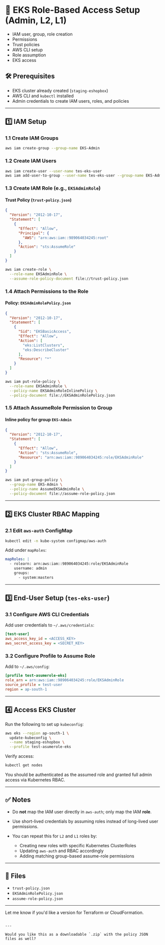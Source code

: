 # 🎯 EKS Role-Based Access Setup (Admin, L2, L1)

* IAM user, group, role creation
* Permissions
* Trust policies
* AWS CLI setup
* Role assumption
* EKS access


## 🛠️ Prerequisites

- EKS cluster already created (`staging-eshopbox`)
- AWS CLI and `kubectl` installed
- Admin credentials to create IAM users, roles, and policies

---

## 1️⃣ IAM Setup

### 1.1 Create IAM Groups

```bash
aws iam create-group --group-name EKS-Admin
````

### 1.2 Create IAM Users

```bash
aws iam create-user --user-name tes-eks-user
aws iam add-user-to-group --user-name tes-eks-user --group-name EKS-Admin
```

### 1.3 Create IAM Role (e.g., `EKSAdminRole`)

#### Trust Policy (`trust-policy.json`)

```json
{
  "Version": "2012-10-17",
  "Statement": [
    {
      "Effect": "Allow",
      "Principal": {
        "AWS": "arn:aws:iam::989064034245:root"
      },
      "Action": "sts:AssumeRole"
    }
  ]
}
```

```bash
aws iam create-role \
  --role-name EKSAdminRole \
  --assume-role-policy-document file://trust-policy.json
```

### 1.4 Attach Permissions to the Role

#### Policy: `EKSAdminRolePolicy.json`

```json
{
  "Version": "2012-10-17",
  "Statement": [
    {
      "Sid": "EKSBasicAccess",
      "Effect": "Allow",
      "Action": [
        "eks:ListClusters",
        "eks:DescribeCluster"
      ],
      "Resource": "*"
    }
  ]
}
```

```bash
aws iam put-role-policy \
  --role-name EKSAdminRole \
  --policy-name EKSAdminRoleInlinePolicy \
  --policy-document file://EKSAdminRolePolicy.json
```

### 1.5 Attach AssumeRole Permission to Group

#### Inline policy for group `EKS-Admin`

```json
{
  "Version": "2012-10-17",
  "Statement": [
    {
      "Effect": "Allow",
      "Action": "sts:AssumeRole",
      "Resource": "arn:aws:iam::989064034245:role/EKSAdminRole"
    }
  ]
}
```

```bash
aws iam put-group-policy \
  --group-name EKS-Admin \
  --policy-name AssumeEKSAdminRole \
  --policy-document file://assume-role-policy.json
```

---

## 2️⃣ EKS Cluster RBAC Mapping

### 2.1 Edit `aws-auth` ConfigMap

```bash
kubectl edit -n kube-system configmap/aws-auth
```

Add under `mapRoles`:

```yaml
mapRoles: |
  - rolearn: arn:aws:iam::989064034245:role/EKSAdminRole
    username: admin
    groups:
      - system:masters
```

---

## 3️⃣ End-User Setup (`tes-eks-user`)

### 3.1 Configure AWS CLI Credentials

Add user credentials to `~/.aws/credentials`:

```ini
[test-user]
aws_access_key_id = <ACCESS_KEY>
aws_secret_access_key = <SECRET_KEY>
```

### 3.2 Configure Profile to Assume Role

Add to `~/.aws/config`:

```ini
[profile test-asumerole-eks]
role_arn = arn:aws:iam::989064034245:role/EKSAdminRole
source_profile = test-user
region = ap-south-1
```

---

## 4️⃣ Access EKS Cluster

Run the following to set up `kubeconfig`:

```bash
aws eks --region ap-south-1 \
  update-kubeconfig \
  --name staging-eshopbox \
  --profile test-asumerole-eks
```

Verify access:

```bash
kubectl get nodes
```

You should be authenticated as the assumed role and granted full admin access via Kubernetes RBAC.

---

## ✅ Notes

* Do **not** map the IAM user directly in `aws-auth`; only map the IAM **role**.
* Use short-lived credentials by assuming roles instead of long-lived user permissions.
* You can repeat this for `L2` and `L1` roles by:

  * Creating new roles with specific Kubernetes ClusterRoles
  * Updating `aws-auth` and RBAC accordingly
  * Adding matching group-based assume-role permissions

---

## 📁 Files

* `trust-policy.json`
* `EKSAdminRolePolicy.json`
* `assume-role-policy.json`

---

Let me know if you'd like a version for Terraform or CloudFormation.

```

---

Would you like this as a downloadable `.zip` with the policy JSON files as well?
```
